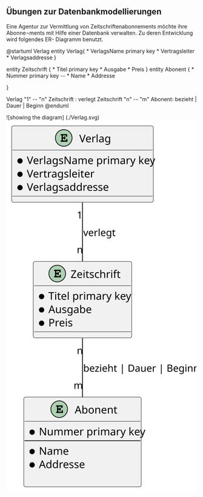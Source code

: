 ## Übungen zur Datenbankmodellierungen 

Eine Agentur zur Vermittlung von Zeitschriftenabonnements möchte ihre Abonne¬ments mit Hilfe einer Datenbank verwalten. Zu deren Entwicklung wird folgendes ER- Diagramm benutzt.

@startuml Verlag
entity Verlag{
    * VerlagsName primary key
    * Vertragsleiter
    * Verlagsaddresse
}

entity Zeitschrift {
    * Titel primary key
    * Ausgabe
    * Preis
}
entity Abonent {
    * Nummer primary key 
    --
    * Name
    * Addresse 

}

Verlag "1" -- "n" Zeitschrift : verlegt
Zeitschrift "n" -- "m" Abonent: bezieht | Dauer  | Beginn 
@enduml

![showing the diagram] (./Verlag.svg)
<img src="./Verlag.svg">